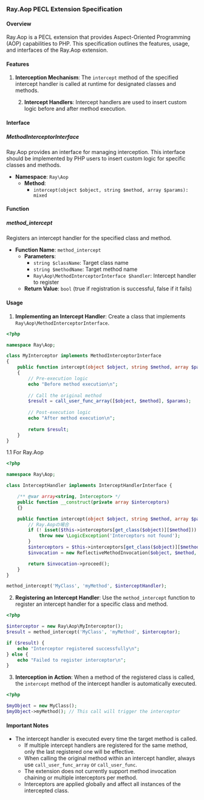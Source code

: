 ### Ray.Aop PECL Extension Specification

#### Overview
Ray.Aop is a PECL extension that provides Aspect-Oriented Programming (AOP) capabilities to PHP. This specification outlines the features, usage, and interfaces of the Ray.Aop extension.

#### Features
1. **Interception Mechanism**:
   The `intercept` method of the specified intercept handler is called at runtime for designated classes and methods.

   2. **Intercept Handlers**:
      Intercept handlers are used to insert custom logic before and after method execution.

#### Interface

##### MethodInterceptorInterface

Ray.Aop provides an interface for managing interception. This interface should be implemented by PHP users to insert custom logic for specific classes and methods.

- **Namespace**: `Ray\Aop`
  - **Method**:
      - `intercept(object $object, string $method, array $params): mixed`

#### Function

##### method_intercept
Registers an intercept handler for the specified class and method.

- **Function Name**: `method_intercept`
  - **Parameters**:
      - `string $className`: Target class name
      - `string $methodName`: Target method name
      - `Ray\Aop\MethodInterceptorInterface $handler`: Intercept handler to register
  - **Return Value**: `bool` (true if registration is successful, false if it fails)

#### Usage

1. **Implementing an Intercept Handler**:
   Create a class that implements `Ray\Aop\MethodInterceptorInterface`.

```php
<?php

namespace Ray\Aop;

class MyInterceptor implements MethodInterceptorInterface
{
    public function intercept(object $object, string $method, array $params): mixed
    {
        // Pre-execution logic
        echo "Before method execution\n";
        
        // Call the original method
        $result = call_user_func_array([$object, $method], $params);
        
        // Post-execution logic
        echo "After method execution\n";
        
        return $result;
    }
}
```

1.1 For Ray.Aop

```php
<?php

namespace Ray\Aop;

class InterceptHandler implements InterceptHandlerInterface {

    /** @var array<string, Interceptor> */
    public function __construct(private array $interceptors)
    {}

    public function intercept(object $object, string $method, array $params): mixed {
        // Ray.Aopの場合
        if (! isset($this->interceptors[get_class($object)][$method])) {
            throw new \LogicException('Interceptors not found');
        }
        $interceptors = $this->interceptors[get_class($object)][$method];
        $invocation = new ReflectiveMethodInvocation($object, $method, $params, $interceptors);

        return $invocation->proceed();
    }
}

method_intercept('MyClass', 'myMethod', $interceptHandler);
```

2. **Registering an Intercept Handler**:
   Use the `method_intercept` function to register an intercept handler for a specific class and method.

```php
<?php

$interceptor = new Ray\Aop\MyInterceptor();
$result = method_intercept('MyClass', 'myMethod', $interceptor);

if ($result) {
    echo "Interceptor registered successfully\n";
} else {
    echo "Failed to register interceptor\n";
}
```

3. **Interception in Action**:
   When a method of the registered class is called, the `intercept` method of the intercept handler is automatically executed.

```php
<?php

$myObject = new MyClass();
$myObject->myMethod(); // This call will trigger the interceptor
```

#### Important Notes

- The intercept handler is executed every time the target method is called.
  - If multiple intercept handlers are registered for the same method, only the last registered one will be effective.
  - When calling the original method within an intercept handler, always use `call_user_func_array` or `call_user_func`.
  - The extension does not currently support method invocation chaining or multiple interceptors per method.
  - Interceptors are applied globally and affect all instances of the intercepted class.